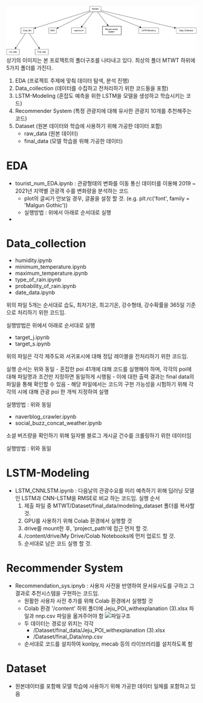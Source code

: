 ![파일구조](/flowchart.png)
상기의 이미지는 본 프로젝트의 폴더구조를 나타내고 있다. 최상의 폴더 MTWT 하위에 5가지 폴더를 가진다.

1. EDA  (프로젝트 주제에 맞춰 데이터 탐색, 분석 진행)
2. Data_collection (데이터를 수집하고 전처리하기 위한 코드들을 포함)
3. LSTM-Modeling (혼잡도 예측을 위한 LSTM을 모델을 생성하고 학습시키는 코드)
4. Recommender System (특정 관광지에 대해 유사한 관광지 10개를 추천해주는 코드)
5. Dataset (원본 데이터와 학습에 사용하기 위해 가공한 데이터 포함)
    * raw_data (원본 데이터)
    * final_data (모델 학습을 위해 가공한 데이터)


# EDA
 * tourist_num_EDA.ipynb : 관광형태의 변화를 이동 통신 데이터를 이용해 2019 ~ 2021년 지역별 관광객 수를 변화량을 분석하는 코드 
    - plot의 글씨가 안보일 경우, 글꼴을 설정 할 것.
(e.g. plt.rc('font', family = 'Malgun Gothic'))
    - 실행방법 : 위에서 아래로 순서대로 실행
 * 
# Data_collection
 * humidity.ipynb
 * minimum_temperature.ipynb
 * maximum_temperature.ipynb
 * type_of_rain.ipynb
 * probability_of_rain.ipynb
 * date_data.ipynb

 위의 파일 5개는 순서대로 습도, 최저기온, 최고기온, 강수형태, 강수확률을 365일 기준으로 처리하기 위한 코드임.
 
 실행방법은 위에서 아래로 순서대로 실행

 * target_j.ipynb
 * target_s.ipynb

 위의 파일은 각각 제주도와 서귀포시에 대해 정답 레이블을 전처리하기 위한 코드임.

 실행 순서는 위와 동일
    - 혼잡한 poi 41개에 대해 코드를 실행해야 하며, 각각의 poi에 대해 파일명과 조건만 지정하면 동일하게 시행됨
    - 이에 대한 출력 결과는 final data의 파일을 통해 확인할 수 있음
    - 해당 파일에서는 코드의 구현 가능성을 시험하기 위해 각각의 시에 대해 관광 poi 한 개씩 지정하여 실행
 


 실행방법 : 위와 동일

 * naverblog_crawler.ipynb
 * social_buzz_concat_weather.ipynb

 소셜 버즈량을 확인하기 위해 일자별 블로그 게시글 건수를 크롤링하기 위한 데이터임

 실행방법 : 위와 동일

# LSTM-Modeling
 * LSTM_CNNLSTM.ipynb : 다음날의 관광수요를 미리 예측하기 위해 딥러닝 모델인 LSTM과 CNN-LSTM을 RMSE로 비교 하는 코드임.
   실행 순서
    1. 제출 파일 중 MTWT/Dataset/final_data/modeling_dataset 폴더를 복사할 것.
    2. GPU를 사용하기 위해 Colab 환경에서 실행할 것
    3. drive를 mount한 후, ‘project_path’에 접근 먼저 할 것.
    4. /content/drive/My Drive/Colab Notebooks에 먼저 업로드 할 것.
    5. 순서대로 남은 코드 실행 할 것.



# Recommender System
 * Recommendation_sys.ipnyb : 사용자 사전을 반영하여 문서유사도를 구하고 그 결과로 추천시스템을 구현하는 코드임.
    - 원활한 사용자 사전 추가를 위해 Colab 환경에서 실행할 것
    - Colab 환경 '/content' 하위 폴더에 Jeju_POI_withexplanation (3).xlsx 파일과 nnp.csv 파일을 옮겨주어야 함 ![파일구조](/image.png)  
    - 두 데이터는 경로상 위치는 각각 
        - /Dataset/final_data/Jeju_POI_withexplanation (3).xlsx
        - /Dataset/final_Data/nnp.csv
    - 순서대로 코드를 설치하여 konlpy, mecab 등의 라이브러리를 설치하도록 함


    



# Dataset
 * 원본데이터를 포함해 모델 학습에 사용하기 위해 가공한 데이터 일체를 포함하고 있음
